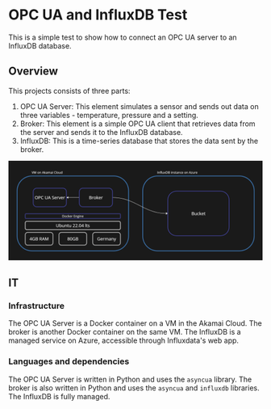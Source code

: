 # OPC UA and InfluxDB Test

This is a simple test to show how to connect an OPC UA server to an InfluxDB database.

## Overview
This projects consists of three parts:
1. OPC UA Server: This element simulates a sensor and sends out data on three variables - temperature, pressure and a setting.
2. Broker: This element is a simple OPC UA client that retrieves data from the server and sends it to the InfluxDB database.
3. InfluxDB: This is a time-series database that stores the data sent by the broker.

![Blueprint](Blueprint.png)

## IT
### Infrastructure
The OPC UA Server is a Docker container on a VM in the Akamai Cloud. The broker is another Docker container on the same VM. The InfluxDB is a managed service on Azure, accessible through Influxdata's web app.

### Languages and dependencies
The OPC UA Server is written in Python and uses the `asyncua` library. The broker is also written in Python and uses the `asyncua` and `influxdb` libraries. The InfluxDB is fully managed.
